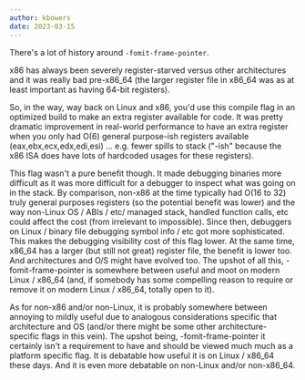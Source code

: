 ```yaml
---
author: kbowers
date: 2023-03-15
---
```


There's a lot of history around `-fomit-frame-pointer`.

x86 has always been severely register-starved versus other architectures and it was really bad pre-x86_64 (the larger register file in x86_64 was as at least important as having 64-bit registers).

So, in the way, way back on Linux and x86, you'd use this compile flag in an optimized build to make an extra register available for code. It was pretty dramatic improvement in real-world performance to have an extra register when you only had O(6) general purpose-ish registers available (eax,ebx,ecx,edx,edi,esi) ... e.g. fewer spills to stack ("-ish" because the x86 ISA does have lots of hardcoded usages for these registers).

This flag wasn't a pure benefit though. It made debugging binaries more difficult as it was more difficult for a debugger to inspect what was going on in the stack.
By comparison, non-x86 at the time typically had O(16 to 32) truly general purposes registers (so the potential benefit was lower) and the way non-Linux OS / ABIs / etc/ managed stack, handled function calls, etc could affect the cost (from irrelevant to impossible).
Since then, debuggers on Linux / binary file debugging symbol info / etc got more sophisticated. This makes the debugging visibility cost of this flag lower. At the same time, x86_64 has a larger (but still not great) register file, the benefit is lower too. And architectures and O/S might have evolved too.
The upshot of all this, -fomit-frame-pointer is somewhere between useful and moot on modern Linux / x86_64 (and, if somebody has some compelling reason to require or remove it on modern Linux / x86_64, totally open to it).

As for non-x86 and/or non-Linux, it is probably somewhere between annoying to mildly useful due to analogous considerations specific that architecture and OS (and/or there might be some other architecture-specific flags in this vein).
The upshot being, -fomit-frame-pointer it certainly isn't a requirement to have and should be viewed much much as a platform specific flag. It is debatable how useful it is on Linux / x86_64 these days. And it is even more debatable on non-Linux and/or non-x86_64.
